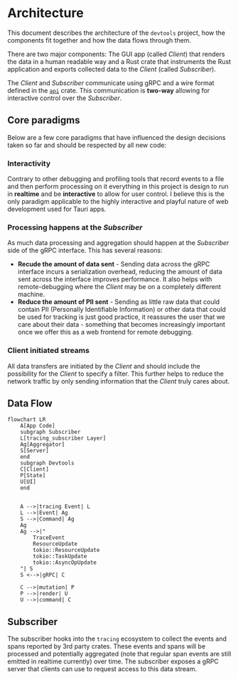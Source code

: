 # Architecture

This document describes the architecture of the `devtools` project, how the components fit together and how the data flows through them.

There are two major components: The GUI app (called *Client*) that renders the data in a human readable way and a Rust crate that instruments the Rust application and exports collected data to the *Client* (called *Subscriber*).

The *Client* and *Subscriber* communicate using gRPC and a wire format defined in the [`api`](./api) crate. This communication is **two-way** allowing for interactive control over the *Subscriber*.

## Core paradigms

Below are a few core paradigms that have influenced the design decisions taken so far and should be respected by all new code:

### Interactivity

Contrary to other debugging and profiling tools that record events to a file and then perform processing on it everything in this project is design to run in **realtime** and be **interactive** to allow for user control. I believe this is the only paradigm applicable to the highly interactive and playful nature of web development used for Tauri apps. 

### Processing happens at the *Subscriber*

As much data processing and aggregation should happen at the *Subscriber* side of the gRPC interface. This has several reasons:
- **Recude the amount of data sent** - Sending data across the gRPC interface incurs a serialization overhead, reducing the amount of data sent across the interface improves performance. It also helps with remote-debugging where the *Client* may be on a completely different machine.
- **Reduce the amount of PII sent** - Sending as little raw data that could contain PII (Personally Identifiable Information) or other data that could be used for tracking is just good practice, it reassures the user that we care about their data - something that becomes increasingly important once we offer this as a web frontend for remote debugging.

### Client initiated streams

All data transfers are initiated by the *Client* and should include the possibility for the *Client* to specify a filter. This further helps to reduce the network traffic by only sending information that the *Client* truly cares about.

## Data Flow

```mermaid
flowchart LR
    A[App Code]
    subgraph Subscriber
    L[tracing_subscriber Layer]
    Ag[Aggregator]
    S[Server]
    end
    subgraph Devtools
    C[Client]
    P[State]
    U[UI]
    end


    A -->|tracing Event| L
    L -->|Event| Ag
    S -->|Command| Ag
    Ag
    Ag -->|"
        TraceEvent
        ResourceUpdate
        tokio::ResourceUpdate
        tokio::TaskUpdate
        tokio::AsyncOpUpdate
    "| S
    S <-->|gRPC| C

    C -->|mutation| P
    P -->|render| U
    U -->|command| C
```

## Subscriber

The subscriber hooks into the `tracing` ecosystem to collect the events and spans reported by 3rd party crates. 
These events and spans will be processed and potentially aggregated (note that regular span events are still emitted in realtime currently) over time.
The subscriber exposes a gRPC server that clients can use to request access to this data stream.

